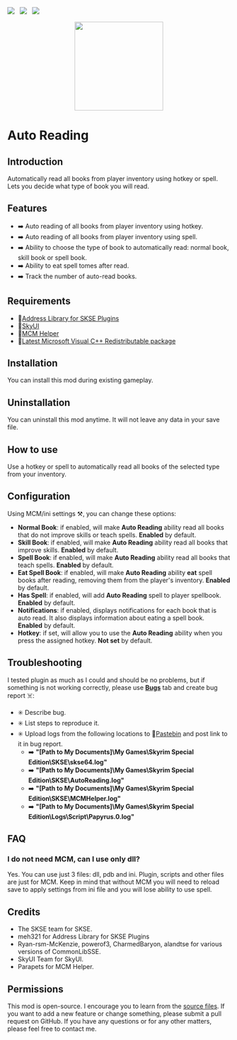 
[![](https://i.postimg.cc/Nj2mWwpw/Ko-fi-small.png)](https://ko-fi.com/maskedrpgfan)   [![](https://i.postimg.cc/MKTymBBH/Buy-Me-ACoffee-small.png)](https://buymeacoffee.com/maskedrpgfan)   [![](https://i.postimg.cc/28Knc5dw/Patreon-small.png)](https://www.patreon.com/maskedrpgfan)

<p align="center"><img src="https://github.com/user-attachments/assets/9211dd7b-6751-410b-b9e2-4c4bdb31f57a"  width="200" height="200" /></p>

# Auto Reading

## Introduction

Automatically read all books from player inventory using hotkey or spell. Lets you decide what type of book you will read.

## Features

* ➡️ Auto reading of all books from player inventory using hotkey.
* ➡️ Auto reading of all books from player inventory using spell.
* ➡️ Ability to choose the type of book to automatically read: normal book, skill book or spell book.
* ➡️ Ability to eat spell tomes after read.
* ➡️ Track the number of auto-read books.

## Requirements

* 🔗[Address Library for SKSE Plugins](https://www.nexusmods.com/skyrimspecialedition/mods/32444)
* 🔗[SkyUI](https://www.nexusmods.com/skyrimspecialedition/mods/12604)
* 🔗[MCM Helper](https://www.nexusmods.com/skyrimspecialedition/mods/53000)
* 🔗[Latest Microsoft Visual C++ Redistributable package](https://aka.ms/vs/17/release/vc_redist.x64.exe)

## Installation

You can install this mod during existing gameplay.

## Uninstallation

You can uninstall this mod anytime. It will not leave any data in your save file.

## How to use

Use a hotkey or spell to automatically read all books of the selected type from your inventory.

## Configuration

Using MCM/ini settings ⚒️, you can change these options:

* **Normal Book**: if enabled, will make **Auto Reading**  ability read all books that do not improve skills or teach spells. **Enabled** by default.
* **Skill  Book**: if enabled, will make **Auto Reading**  ability read all books that improve skills. **Enabled** by default.
* **Spell Book**: if enabled, will make **Auto Reading**  ability read all books that teach spells. **Enabled** by default.
* **Eat Spell Book**: if enabled, will make **Auto Reading**  ability **eat**  spell books after reading, removing them from the player's inventory. **Enabled** by default.
* **Has Spell**: if enabled, will add **Auto Reading**  spell to player spellbook. **Enabled** by default.
* **Notifications**: if enabled, displays notifications for each book that is auto read. It also displays information about eating a spell book. **Enabled** by default.
* **Hotkey**: if set, will allow you to use the **Auto Reading**  ability when you press the assigned hotkey. **Not set** by default.

## Troubleshooting

I tested plugin as much as I could and should be no problems, but if something is not working correctly, please use **[Bugs](https://www.nexusmods.com/skyrimspecialedition/mods/130553?tab=bugs)**  tab and create bug report ☠️:

* ✳️ Describe bug.
* ✳️ List steps to reproduce it.
* ✳️ Upload logs from the following locations to 🔗[Pastebin](https://pastebin.com/) and post link to it in bug report.
  * ➡️ **"[Path to My Documents]\My Games\Skyrim Special Edition\SKSE\skse64.log"**
  * ➡️ **"[Path to My Documents]\My Games\Skyrim Special Edition\SKSE\AutoReading.log"**
  * ➡️ **"[Path to My Documents]\My Games\Skyrim Special Edition\SKSE\MCMHelper.log"**
  * ➡️ **"[Path to My Documents]\My Games\Skyrim Special Edition\Logs\Script\Papyrus.0.log"**

## FAQ

### I do not need MCM, can I use only dll?

Yes. You can use just 3 files: dll, pdb and ini. Plugin, scripts and other files are just for MCM. Keep in mind that without MCM you will need to reload save to apply settings from ini file and you will lose ability to use spell.

## Credits

* The SKSE team for SKSE.
* meh321 for Address Library for SKSE Plugins
* Ryan-rsm-McKenzie, powerof3, CharmedBaryon, alandtse for various versions of CommonLibSSE.
* SkyUI Team for SkyUI.
* Parapets for MCM Helper.

## Permissions

This mod is open-source. I encourage you to learn from the [source files](https://github.com/MaskedRPGFan/Auto-Reading). If you want to add a new feature or change something, please submit a pull request on GitHub. If you have any questions or for any other matters, please feel free to contact me.
